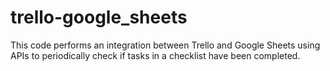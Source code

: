 # trello-google_sheets
This code performs an integration between Trello and Google Sheets using APIs to periodically check if tasks in a checklist have been completed.
